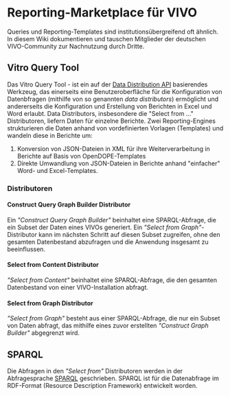 # Reporting-Marketplace für VIVO

Queries und Reporting-Templates sind institutionsübergreifend oft ähnlich. In diesem Wiki dokumentieren und tauschen Mitglieder der deutschen VIVO-Community zur Nachnutzung durch Dritte.


## Vitro Query Tool

Das Vitro Query Tool - ist ein auf der [Data Distribution API](https://wiki.lyrasis.org/display/VIVODOC110x/Data+Distribution+API) basierendes Werkzeug, das einerseits eine Benutzeroberfläche für die Konfiguration von Datenbfragen (mithilfe von so genannten *data distributors*) ermöglicht und andererseits die Konfiguration und Erstellung von Berichten in Excel und Word erlaubt. 
Data Distributors, insbesondere die "Select from ..." Distributoren, liefern Daten für einzelne Berichte. 
Zwei Reporting-Engines strukturieren die Daten anhand von vordefinierten Vorlagen (Templates) und wandeln diese in Berichte um:
1. Konversion von JSON-Dateien in XML für ihre Weiterverarbeitung in Berichte auf Basis von OpenDOPE-Templates
2. Direkte Umwandlung von JSON-Dateien in Berichte anhand "einfacher" Word- und Excel-Templates.

### Distributoren

#### Construct Query Graph Builder Distributor
Ein *"Construct Query Graph Builder"* beinhaltet eine SPARQL-Abfrage, die ein Subset der Daten eines VIVOs generiert. Ein *"Select from Graph"*-Distributor kann im nächsten Schritt auf diesen Subset zugreifen, ohne den gesamten Datenbestand abzufragen und die Anwendung insgesamt zu beeinflussen.

#### Select from Content Distributor
*"Select from Content"*  beinhaltet eine SPARQL-Abfrage, die den gesamten Datenbestand von einer VIVO-Installation abfragt.

#### Select from Graph Distributor 
*"Select from Graph"* besteht aus einer SPARQL-Abfrage, die nur ein Subset von Daten abfragt, das mithilfe eines zuvor erstellten *"Construct Graph Builder"* abgegrenzt wird.

## SPARQL

Die Abfragen in den *"Select from"* Distributoren werden in der Abfragesprache [SPARQL](https://www.w3.org/TR/rdf-sparql-query/) geschrieben. SPARQL ist für die Datenabfrage im RDF-Format (Resource Description Framework) entwickelt worden.
